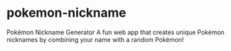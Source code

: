 # pokemon-nickname
Pokémon Nickname Generator A fun web app that creates unique Pokémon nicknames by combining your name with a random Pokémon!
